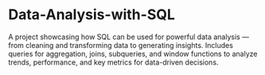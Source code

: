 # Data-Analysis-with-SQL
A project showcasing how SQL can be used for powerful data analysis — from cleaning and transforming data to generating insights. Includes queries for aggregation, joins, subqueries, and window functions to analyze trends, performance, and key metrics for data-driven decisions.
